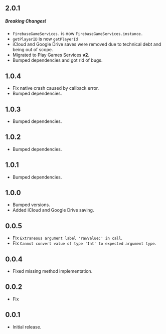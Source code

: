 ## 2.0.1
##### Breaking Changes!
* `FirebaseGameServices.` is now `FirebaseGameServices.instance.`
* `getPlayerID` is now `getPlayerId`
* iCloud and Google Drive saves were removed due to technical debt and being out of scope.
* Migrated to Play Games Services **v2**.
* Bumped dependencies and got rid of bugs.

## 1.0.4
* Fix native crash caused by callback error.
* Bumped dependencies.

## 1.0.3
- Bumped dependencies.

## 1.0.2
- Bumped dependencies.

## 1.0.1
- Bumped dependencies.

## 1.0.0
- Bumped versions.
- Added iCloud and Google Drive saving.

## 0.0.5
- Fix `Extraneous argument label 'rawValue:' in call`.
- Fix `Cannot convert value of type 'Int' to expected argument type`.

## 0.0.4
- Fixed missing method implementation. 

## 0.0.2
- Fix

## 0.0.1
- Initial release.

